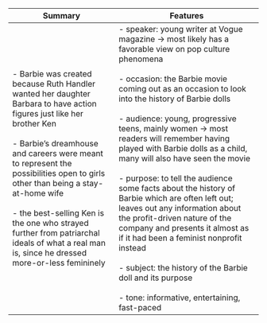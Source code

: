 
| Summary                                                                                                                                                                                                                                                                                                                                                                                                           | Features                                                                                                                                                                                                                                                                                                                                                                                                                                                                                                                                                                                                                                                                                                                                                        |
| ----------------------------------------------------------------------------------------------------------------------------------------------------------------------------------------------------------------------------------------------------------------------------------------------------------------------------------------------------------------------------------------------------------------- | --------------------------------------------------------------------------------------------------------------------------------------------------------------------------------------------------------------------------------------------------------------------------------------------------------------------------------------------------------------------------------------------------------------------------------------------------------------------------------------------------------------------------------------------------------------------------------------------------------------------------------------------------------------------------------------------------------------------------------------------------------------- |
| - Barbie was created because Ruth Handler wanted her daughter Barbara to have action figures just like her brother Ken<br><br>- Barbie’s dreamhouse and careers were meant to represent the possibilities open to girls other than being a stay-at-home wife<br><br>- the best-selling Ken is the one who strayed further from patriarchal ideals of what a real man is, since he dressed more-or-less femininely | - speaker: young writer at Vogue magazine → most likely has a favorable view on pop culture phenomena<br><br>- occasion: the Barbie movie coming out as an occasion to look into the history of Barbie dolls<br><br>- audience: young, progressive teens, mainly women → most readers will remember having played with Barbie dolls as a child, many will also have seen the movie<br><br>- purpose: to tell the audience some facts about the history of Barbie which are often left out; leaves out any information about the profit-driven nature of the company and presents it almost as if it had been a feminist nonprofit instead<br><br>- subject: the history of the Barbie doll and its purpose<br><br>- tone: informative, entertaining, fast-paced |
